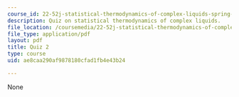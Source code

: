 ```yaml
---
course_id: 22-52j-statistical-thermodynamics-of-complex-liquids-spring-2004
description: Quiz on statistical thermodynamics of complex liquids.
file_location: /coursemedia/22-52j-statistical-thermodynamics-of-complex-liquids-spring-2004/ae8caa290af9878180cfad1fb4e43b24_52_quiz_2_chen_4.pdf
file_type: application/pdf
layout: pdf
title: Quiz 2
type: course
uid: ae8caa290af9878180cfad1fb4e43b24

---
```

None
